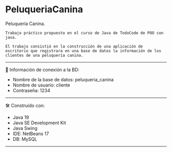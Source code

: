 # PeluqueriaCanina
Peluquería Canina.

	Trabajo práctico propuesto en el curso de Java de TodoCode de POO con java.

	El trabajo consistió en la construcción de una aplicación de escritorio que registrara en una base de datos la información de los clientes de una peluquería canina.

------------------------------------------------------------

🔌 Información de conexión a la BD:

* Nombre de la base de datos: peluqueria_canina
* Nombre de usuario: cliente
* Contraseña: 1234

------------------------------------------------------------

🛠️ Construido con:

* Java 19
* Java SE Development Kit
* Java Swing
* IDE: NetBeans 17
* DB: MySQL

------------------------------------------------------------
